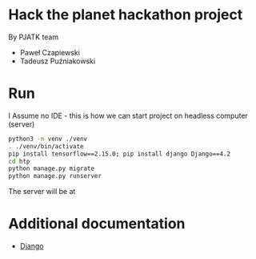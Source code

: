 # Hack the planet hackathon project

By PJATK team

 * Paweł Czapiewski
 * Tadeusz Puźniakowski
 


# Run

I Assume no IDE - this is how we can start project on headless computer (server)
```sh
python3 -m venv ./venv
. ./venv/bin/activate
pip install tensorflow==2.15.0; pip install django Django==4.2
cd htp
python manage.py migrate
python manage.py runserver
```
The server will be at 


# Additional documentation

* [Django](https://docs.djangoproject.com/en/4.2/intro/tutorial01/)